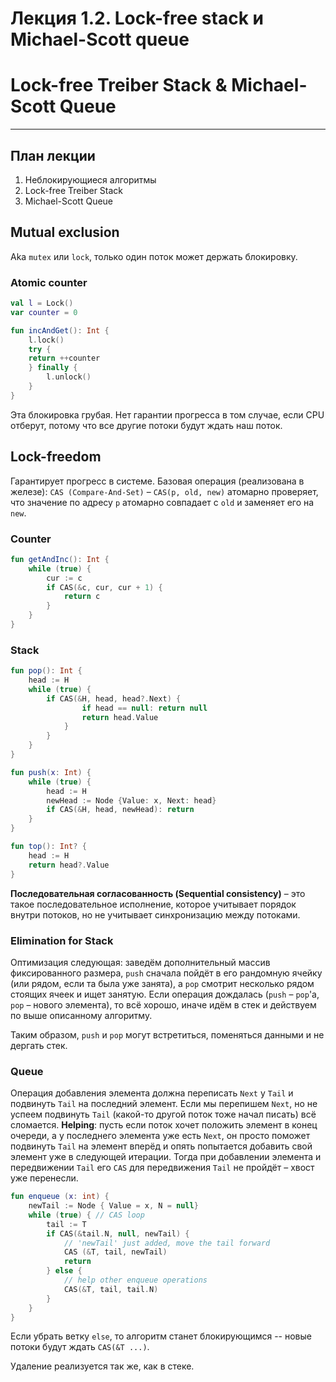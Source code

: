 # Лекция 1.2. Lock-free stack и Michael-Scott queue

# Lock-free Treiber Stack & Michael-Scott Queue
---
## План лекции

1. Неблокирующиеся алгоритмы
2. Lock-free Treiber Stack
3. Michael-Scott Queue

## Mutual exclusion
Aka `mutex` или `lock`, только один поток может держать блокировку.

### Atomic counter
```kotlin
val l = Lock()
var counter = 0

fun incAndGet(): Int {
    l.lock()
    try {
    return ++counter
    } finally {
        l.unlock()
    }
}
```
Эта блокировка грубая. Нет гарантии прогресса в том случае, если CPU отберут, потому что все другие потоки будут ждать наш поток.

## Lock-freedom
Гарантирует прогресс в системе. Базовая операция (реализована в железе): `CAS (Compare-And-Set)` – `CAS(p, old, new)` атомарно проверяет, что значение по адресу `p` атомарно совпадает с `old` и заменяет его на `new`.

### Counter
```kotlin
fun getAndInc(): Int {
    while (true) {
        cur := c
        if CAS(&c, cur, cur + 1) {
            return c
        }
    }
}
```

### Stack
```kotlin
fun pop(): Int {
    head := H
    while (true) {
        if CAS(&H, head, head?.Next) {
                if head == null: return null
                return head.Value
            }
        }
    }
}

fun push(x: Int) {
    while (true) {  
        head := H
        newHead := Node {Value: x, Next: head}
        if CAS(&H, head, newHead): return
    }
}

fun top(): Int? {
    head := H
    return head?.Value
}
```
__Последовательная согласованность (Sequential consistency)__ – это такое последовательное исполнение, которое учитывает порядок внутри потоков, но не учитывает синхронизацию между потоками.

### Elimination for Stack
Оптимизация следующая: заведём дополнительный массив фиксированного размера, `push` сначала пойдёт в его рандомную ячейку (или рядом, если та была уже занята), а `pop` смотрит несколько рядом стоящих ячеек и ищет занятую. Если операция дождалась (`push` – `pop`'а, `pop` – нового элемента), то всё хорошо, иначе идём в стек и действуем по выше описанному алгоритму.

Таким образом, `push` и `pop` могут встретиться, поменяться данными и не дергать стек.

### Queue
Операция добавления элемента должна переписать `Next` у `Tail` и подвинуть `Tail` на последний элемент. Если мы перепишем `Next`, но не успеем подвинуть `Tail` (какой-то другой поток тоже начал писать) всё сломается.
__Helping__: пусть если поток хочет положить элемент в конец очереди, а у последнего элемента уже есть `Next`, он просто поможет подвинуть `Tail` на элемент вперёд и опять попытается добавить свой элемент уже в следующей итерации. Тогда при добавлении элемента и передвижении `Tail` его `CAS` для передвижения `Tail` не пройдёт – хвост уже перенесли.

```kotlin
fun enqueue (x: int) {
    newTail := Node { Value = x, N = null}
    while (true) { // CAS loop
        tail := T
        if CAS(&tail.N, null, newTail) {
            // 'newTail' just added, move the tail forward
            CAS (&T, tail, newTail)
            return 
        } else {
            // help other enqueue operations
            CAS(&T, tail, tail.N)
        }
    }
}
```

Если убрать ветку `else`, то алгоритм станет блокирующимся -- новые потоки будут ждать `CAS(&T ...)`.

Удаление реализуется так же, как в стеке.
